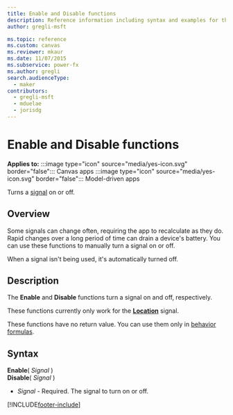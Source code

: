 ```yaml
---
title: Enable and Disable functions
description: Reference information including syntax and examples for the Enable and Disable functions.
author: gregli-msft

ms.topic: reference
ms.custom: canvas
ms.reviewer: mkaur
ms.date: 11/07/2015
ms.subservice: power-fx
ms.author: gregli
search.audienceType:
  - maker
contributors:
  - gregli-msft
  - mduelae
  - jorisdg
---
```


# Enable and Disable functions

**Applies to:** :::image type="icon" source="media/yes-icon.svg" border="false"::: Canvas apps :::image type="icon" source="media/yes-icon.svg" border="false"::: Model-driven apps 

Turns a [signal](signals.md) on or off.

## Overview

Some signals can change often, requiring the app to recalculate as they do. Rapid changes over a long period of time can drain a device's battery. You can use these functions to manually turn a signal on or off.

When a signal isn't being used, it's automatically turned off.

## Description

The **Enable** and **Disable** functions turn a signal on and off, respectively.

These functions currently only work for the **[Location](signals.md)** signal.

These functions have no return value. You can use them only in [behavior formulas](/power-apps/maker/canvas-apps/working-with-formulas-in-depth).

## Syntax

**Enable**( _Signal_ )<br>**Disable**( _Signal_ )

- _Signal_ - Required. The signal to turn on or off.

[!INCLUDE[footer-include](../../includes/footer-banner.md)]
